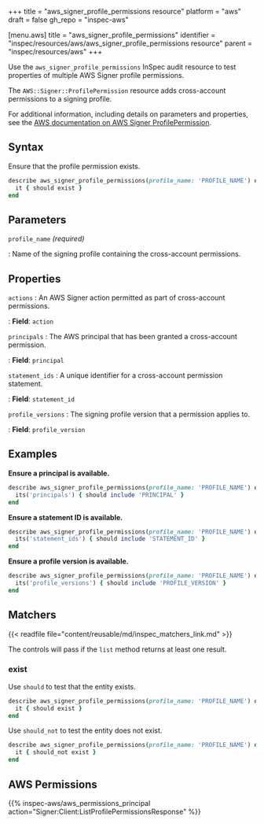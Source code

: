 +++
title = "aws_signer_profile_permissions resource"
platform = "aws"
draft = false
gh_repo = "inspec-aws"

[menu.aws]
title = "aws_signer_profile_permissions"
identifier = "inspec/resources/aws/aws_signer_profile_permissions resource"
parent = "inspec/resources/aws"
+++

Use the `aws_signer_profile_permissions` InSpec audit resource to test properties of multiple AWS Signer profile permissions.

The `AWS::Signer::ProfilePermission` resource adds cross-account permissions to a signing profile.

For additional information, including details on parameters and properties, see the [AWS documentation on AWS Signer ProfilePermission](https://docs.aws.amazon.com/AWSCloudFormation/latest/UserGuide/aws-resource-signer-profilepermission.html).

## Syntax

Ensure that the profile permission exists.

```ruby
describe aws_signer_profile_permissions(profile_name: 'PROFILE_NAME') do
  it { should exist }
end
```

## Parameters

`profile_name` _(required)_

: Name of the signing profile containing the cross-account permissions.

## Properties

`actions`
: An AWS Signer action permitted as part of cross-account permissions.

: **Field**: `action`

`principals`
: The AWS principal that has been granted a cross-account permission.

: **Field**: `principal`

`statement_ids`
: A unique identifier for a cross-account permission statement.

: **Field**: `statement_id`

`profile_versions`
: The signing profile version that a permission applies to.

: **Field**: `profile_version`

## Examples

**Ensure a principal is available.**

```ruby
describe aws_signer_profile_permissions(profile_name: 'PROFILE_NAME') do
  its('principals') { should include 'PRINCIPAL' }
end
```

**Ensure a statement ID is available.**

```ruby
describe aws_signer_profile_permissions(profile_name: 'PROFILE_NAME') do
  its('statement_ids') { should include 'STATEMENT_ID' }
end
```

**Ensure a profile version is available.**

```ruby
describe aws_signer_profile_permissions(profile_name: 'PROFILE_NAME') do
  its('profile_versions') { should include 'PROFILE_VERSION' }
end
```

## Matchers

{{< readfile file="content/reusable/md/inspec_matchers_link.md" >}}

The controls will pass if the `list` method returns at least one result.

### exist

Use `should` to test that the entity exists.

```ruby
describe aws_signer_profile_permissions(profile_name: 'PROFILE_NAME') do
  it { should exist }
end
```

Use `should_not` to test the entity does not exist.

```ruby
describe aws_signer_profile_permissions(profile_name: 'PROFILE_NAME') do
  it { should_not exist }
end
```

## AWS Permissions

{{% inspec-aws/aws_permissions_principal action="Signer:Client:ListProfilePermissionsResponse" %}}
